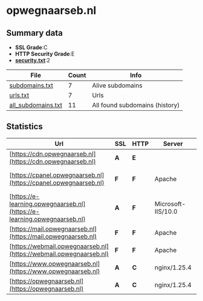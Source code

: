 

# opwegnaarseb.nl
## Summary data


 - **SSL Grade**:C
 - **HTTP Security Grade**:E
 - **[security.txt](https://www.digitaleoverheid.nl/nieuws/standaard-security-txt-nu-verplicht-voor-overheid/)**:2


| File       | Count | Info |
|------------|-------|------|
|[subdomains.txt](/data/opwegnaarseb.nl/subdomains.txt)|7|Alive subdomains|
|[urls.txt](/data/opwegnaarseb.nl/urls.txt)|7|Urls|
|[all_subdomains.txt](/data/opwegnaarseb.nl/all_subdomains.txt)|11|All found subdomains (history)|


## Statistics


| Url | SSL | HTTP | Server | Cookie | HSTS | CORS | CTO | CSP | XFO | XXP | RP |FP| Tech |Title |
|--------|-------|-------|------|------|------|------|------|------|------|------|------|------|------|------|
|[https://cdn.opwegnaarseb.nl](https://cdn.opwegnaarseb.nl)| **A**| **E**|| | | | | | | | :white_check_mark: | |Azure Azure Front Door||
|[https://cpanel.opwegnaarseb.nl](https://cpanel.opwegnaarseb.nl)| **F**| **F**|Apache| | | | | | | | :white_check_mark: | |Apache HTTP Server cPanel|cPanel Login|
|[https://e-learning.opwegnaarseb.nl](https://e-learning.opwegnaarseb.nl)| **A**| **F**|Microsoft-IIS/10.0| | | | | | | | :white_check_mark: | |IIS:10.0 Windows Server|403 - Forbidden:...|
|[https://mail.opwegnaarseb.nl](https://mail.opwegnaarseb.nl)| **F**| **F**|Apache| | | | | | | | :white_check_mark: | |Apache HTTP Server|Index of /|
|[https://webmail.opwegnaarseb.nl](https://webmail.opwegnaarseb.nl)| **F**| **F**|Apache| | | | | | | | :white_check_mark: | |Apache HTTP Server|Webmail Login|
|[https://www.opwegnaarseb.nl](https://www.opwegnaarseb.nl)| **A**| **C**|nginx/1.25.4| |:white_check_mark: | | | | | | :white_check_mark: | |HSTS Nginx:1.25.4|SEB|
|[https://opwegnaarseb.nl](https://opwegnaarseb.nl)| **A**| **C**|nginx/1.25.4| |:white_check_mark: | | | | | | :white_check_mark: | |HSTS Nginx:1.25.4|SEB|

